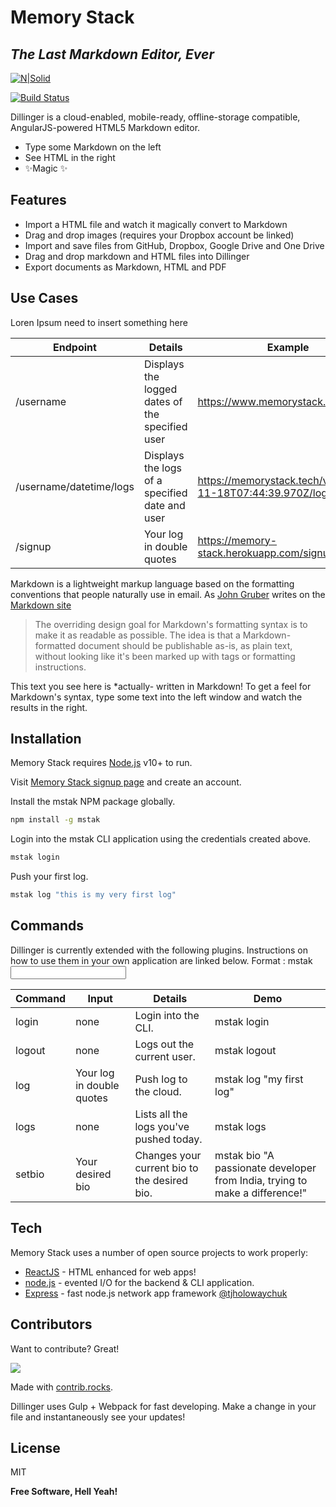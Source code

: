 # Memory Stack

## _The Last Markdown Editor, Ever_

[![N|Solid](https://cldup.com/dTxpPi9lDf.thumb.png)](https://nodesource.com/products/nsolid)

[![Build Status](https://travis-ci.org/joemccann/dillinger.svg?branch=master)](https://travis-ci.org/joemccann/dillinger)

Dillinger is a cloud-enabled, mobile-ready, offline-storage compatible,
AngularJS-powered HTML5 Markdown editor.

- Type some Markdown on the left
- See HTML in the right
- ✨Magic ✨

## Features

- Import a HTML file and watch it magically convert to Markdown
- Drag and drop images (requires your Dropbox account be linked)
- Import and save files from GitHub, Dropbox, Google Drive and One Drive
- Drag and drop markdown and HTML files into Dillinger
- Export documents as Markdown, HTML and PDF

## Use Cases

Loren Ipsum need to insert something here

| Endpoint                | Details                                         | Example                                                     |
| ----------------------- | ----------------------------------------------- | ----------------------------------------------------------- |
| /username               | Displays the logged dates of the specified user | https://www.memorystack.tech/void                           |
| /username/datetime/logs | Displays the logs of a specified date and user  | https://memorystack.tech/void/2021-11-18T07:44:39.970Z/logs |
| /signup                 | Your log in double quotes                       | https://memory-stack.herokuapp.com/signup                   |

Markdown is a lightweight markup language based on the formatting conventions
that people naturally use in email.
As [John Gruber] writes on the [Markdown site][df1]

> The overriding design goal for Markdown's
> formatting syntax is to make it as readable
> as possible. The idea is that a
> Markdown-formatted document should be
> publishable as-is, as plain text, without
> looking like it's been marked up with tags
> or formatting instructions.

This text you see here is \*actually- written in Markdown! To get a feel
for Markdown's syntax, type some text into the left window and
watch the results in the right.

## Installation

Memory Stack requires [Node.js](https://nodejs.org/) v10+ to run.

Visit [Memory Stack signup page](https://memorystack.tech/signup/) and create an account.

Install the mstak NPM package globally.

```sh
npm install -g mstak
```

Login into the mstak CLI application using the credentials created above.

```sh
mstak login
```

Push your first log.

```sh
mstak log "this is my very first log"
```

## Commands

Dillinger is currently extended with the following plugins.
Instructions on how to use them in your own application are linked below.
Format : mstak <command> <input>

| Command | Input                     | Details                                      | Demo                                                                        |
| ------- | ------------------------- | -------------------------------------------- | --------------------------------------------------------------------------- |
| login   | none                      | Login into the CLI.                          | mstak login                                                                 |
| logout  | none                      | Logs out the current user.                   | mstak logout                                                                |
| log     | Your log in double quotes | Push log to the cloud.                       | mstak log "my first log"                                                    |
| logs    | none                      | Lists all the logs you've pushed today.      | mstak logs                                                                  |
| setbio  | Your desired bio          | Changes your current bio to the desired bio. | mstak bio "A passionate developer from India, trying to make a difference!" |

## Tech

Memory Stack uses a number of open source projects to work properly:

- [ReactJS] - HTML enhanced for web apps!
- [node.js] - evented I/O for the backend & CLI application.
- [Express] - fast node.js network app framework [@tjholowaychuk]

## Contributors

Want to contribute? Great!

<a href="https://github.com/memory-stack/frontend/graphs/contributors">
  <img src="https://contrib.rocks/image?repo=memory-stack/frontend" />
</a>

Made with [contrib.rocks](https://contrib.rocks).

Dillinger uses Gulp + Webpack for fast developing.
Make a change in your file and instantaneously see your updates!

## License

MIT

**Free Software, Hell Yeah!**

[//]: # "These are reference links used in the body of this note and get stripped out when the markdown processor does its job. There is no need to format nicely because it shouldn't be seen. Thanks SO - http://stackoverflow.com/questions/4823468/store-comments-in-markdown-syntax"
[dill]: https://github.com/joemccann/dillinger
[git-repo-url]: https://github.com/joemccann/dillinger.git
[john gruber]: http://daringfireball.net
[df1]: http://daringfireball.net/projects/markdown/
[markdown-it]: https://github.com/markdown-it/markdown-it
[ace editor]: http://ace.ajax.org
[node.js]: http://nodejs.org
[twitter bootstrap]: http://twitter.github.com/bootstrap/
[jquery]: http://jquery.com
[@tjholowaychuk]: http://twitter.com/tjholowaychuk
[express]: http://expressjs.com
[angularjs]: http://angularjs.org
[gulp]: http://gulpjs.com
[reactjs]: http://reactjs.org
[pldb]: https://github.com/joemccann/dillinger/tree/master/plugins/dropbox/README.md
[plgh]: https://github.com/joemccann/dillinger/tree/master/plugins/github/README.md
[plgd]: https://github.com/joemccann/dillinger/tree/master/plugins/googledrive/README.md
[plod]: https://github.com/joemccann/dillinger/tree/master/plugins/onedrive/README.md
[plme]: https://github.com/joemccann/dillinger/tree/master/plugins/medium/README.md
[plga]: https://github.com/RahulHP/dillinger/blob/master/plugins/googleanalytics/README.md
